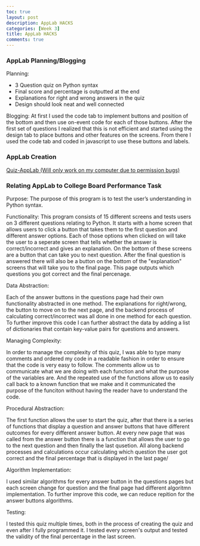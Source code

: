 ```yaml
---
toc: true
layout: post
description: AppLab HACKS
categories: [Week 3]
title: AppLab HACKS
comments: true
--- 
```


### AppLab Planning/Blogging 

Planning:
- 3 Question quiz on Python syntax
- Final score and percentage is outputted at the end
- Explanations for right and wrong answers in the quiz
- Design should look neat and well connected

Blogging:
At first I used the code tab to implement buttons and position of the bottom and then use on-event code for each of those buttons. After the first set of questions I realized that this is not efficient and started using the design tab to place buttons and other features on the screens. From there I used the code tab and coded in javascript to use these buttons and labels. 

### AppLab Creation

[Quiz-AppLab (Will only work on my computer due to permission bugs)](https://studio.code.org/projects/applab/yrwPro-CrNcHUNN8dMl2ptFtyLiGMMKfnJsrWg_sqjs)


### Relating AppLab to College Board Performance Task

Purpose: The purpose of this program is to test the user’s understanding in Python syntax.

Functionality:  This program consists of 15 different screens and tests users on 3 different questions relating to Python. It starts with a home screen that allows users to click a button that takes them to the first question and different answer options. Each of those options when clicked on will take the user  to a seperate screen that tells whether the answer is correct/incorrect and gives an explanation. On the bottom of these screens are a button that can take you to next question. After the final question is answered there will also be a button on the bottom of the "explanation" screens that will take you to the final page. This page outputs which questions you got correct and the final percenage.


Data Abstraction: 

Each of the answer buttons in the questions page had their own functionality abstracted in one method. The explanations for right/wrong, the button to move on to the next page, and the backend process of calculating correct/incorrect was all done in one method for each question. To further improve this code I can further abstract the data by adding a list of dictionaries that contain key-value pairs for questions and answers.


Managing Complexity:

In order to manage the complexity of this quiz, I was able to type many comments and ordered my code in a readable fashion in order to ensure that the code is very easy to follow. The comments allow us to communicate what we are doing with each function and what the purpose of the variables are. And the repeated use of the functions allow us to easily call back to a known function that we make and it communicated the purpose of the funciton without having the reader have to understand the code.


Procedural Abstraction:

The first function allows the user to start the quiz, after that there is a series of functions that display a question and answer buttons that have different outcomes for every different answer button. At every new page that was called from the answer button there is a function that allows the user to go to the next question and then finally the last qusetion. All along backend processes and calculations occur calculating which question the user got correct and the final percentage that is displayed in the last page/ 


Algorithm Implementation:

I used similar algorithms for every answer button in the questions pages but each screen change for question and the final page had different algoritmn implementation. To further improve this code, we can reduce repition for the answer buttons algorithms.


Testing: 

I tested this quiz multiple times, both in the process of creating the quiz and even after I fully programmed it. I tested every screen's output and tested the validity of the final percentage in the last screen.

